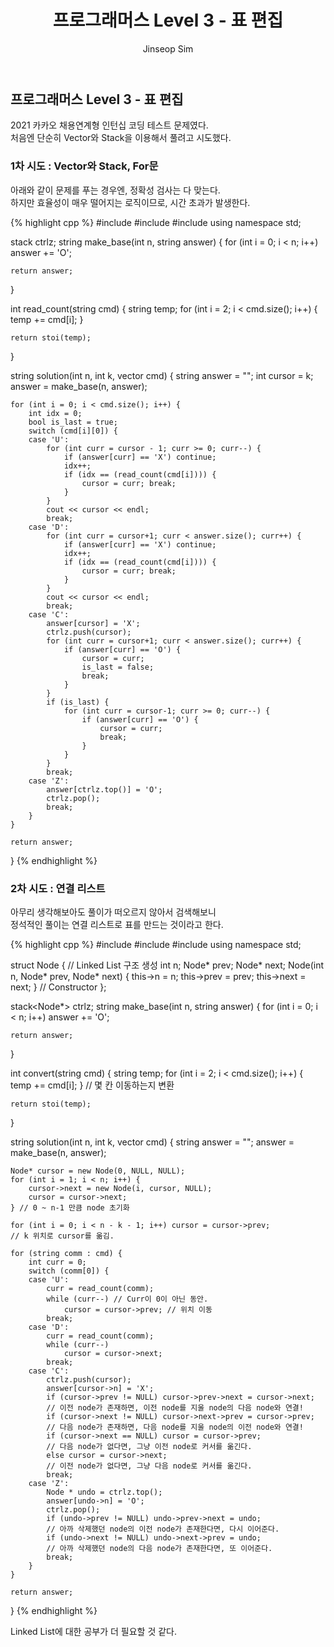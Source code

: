 ﻿---
layout: post
title: "프로그래머스 Level 3 - 표 편집"
categories: Programmers
tags: [cpp]
author:
  - Jinseop Sim
---

## 프로그래머스 Level 3 - 표 편집

2021 카카오 채용연계형 인턴십 코딩 테스트 문제였다.  
처음엔 단순히 Vector와 Stack을 이용해서 풀려고 시도했다.  

### 1차 시도 : Vector와 Stack, For문

아래와 같이 문제를 푸는 경우엔, 정확성 검사는 다 맞는다.  
하지만 효율성이 매우 떨어지는 로직이므로, 시간 초과가 발생한다.  

{% highlight cpp %}
#include <vector>
#include <stack>
#include <string>
using namespace std;

stack<int> ctrlz;
string make_base(int n, string answer) {
    for (int i = 0; i < n; i++)
        answer += 'O';

    return answer;
}

int read_count(string cmd) {
    string temp;
    for (int i = 2; i < cmd.size(); i++) {
        temp += cmd[i];
    }

    return stoi(temp);
}

string solution(int n, int k, vector<string> cmd) {
    string answer = "";
    int cursor = k;
    answer = make_base(n, answer);

    for (int i = 0; i < cmd.size(); i++) {
        int idx = 0;
        bool is_last = true;
        switch (cmd[i][0]) {
        case 'U':
            for (int curr = cursor - 1; curr >= 0; curr--) {
                if (answer[curr] == 'X') continue;
                idx++;
                if (idx == (read_count(cmd[i]))) {
                    cursor = curr; break;
                }
            }
            cout << cursor << endl;
            break;
        case 'D':
            for (int curr = cursor+1; curr < answer.size(); curr++) {
                if (answer[curr] == 'X') continue;
                idx++;
                if (idx == (read_count(cmd[i]))) {
                    cursor = curr; break;
                }
            }
            cout << cursor << endl;
            break;
        case 'C':
            answer[cursor] = 'X';
            ctrlz.push(cursor);
            for (int curr = cursor+1; curr < answer.size(); curr++) {
                if (answer[curr] == 'O') {
                    cursor = curr;
                    is_last = false;
                    break;
                }
            }
            if (is_last) {
                for (int curr = cursor-1; curr >= 0; curr--) {
                    if (answer[curr] == 'O') {
                        cursor = curr;
                        break;
                    }
                }
            }
            break;
        case 'Z':
            answer[ctrlz.top()] = 'O';
            ctrlz.pop();
            break;
        }
    }

    return answer;
}
{% endhighlight %}

### 2차 시도 : 연결 리스트

아무리 생각해보아도 풀이가 떠오르지 않아서 검색해보니  
정석적인 풀이는 연결 리스트로 표를 만드는 것이라고 한다.  

{% highlight cpp %}
#include <vector>
#include <stack>
#include <string>
using namespace std;

struct Node { // Linked List 구조 생성
    int n;
    Node* prev;
    Node* next;
    Node(int n, Node* prev, Node* next) {
        this->n = n;
        this->prev = prev;
        this->next = next;
    } // Constructor
};

stack<Node*> ctrlz;
string make_base(int n, string answer) {
    for (int i = 0; i < n; i++)
        answer += 'O';

    return answer;
}

int convert(string cmd) {
    string temp;
    for (int i = 2; i < cmd.size(); i++) {
        temp += cmd[i];
    } // 몇 칸 이동하는지 변환

    return stoi(temp);
}

string solution(int n, int k, vector<string> cmd) {
    string answer = "";
    answer = make_base(n, answer);

    Node* cursor = new Node(0, NULL, NULL);
    for (int i = 1; i < n; i++) {
        cursor->next = new Node(i, cursor, NULL);
        cursor = cursor->next;
    } // 0 ~ n-1 만큼 node 초기화

    for (int i = 0; i < n - k - 1; i++) cursor = cursor->prev;
    // k 위치로 cursor를 옮김.

    for (string comm : cmd) {
        int curr = 0;
        switch (comm[0]) {
        case 'U':
            curr = read_count(comm);
            while (curr--) // Curr이 0이 아닌 동안.
                cursor = cursor->prev; // 위치 이동
            break;
        case 'D':
            curr = read_count(comm);
            while (curr--)
                cursor = cursor->next;
            break;
        case 'C':
            ctrlz.push(cursor);
            answer[cursor->n] = 'X';
            if (cursor->prev != NULL) cursor->prev->next = cursor->next;
            // 이전 node가 존재하면, 이전 node를 지울 node의 다음 node와 연결!
            if (cursor->next != NULL) cursor->next->prev = cursor->prev;
            // 다음 node가 존재하면, 다음 node를 지울 node의 이전 node와 연결!
            if (cursor->next == NULL) cursor = cursor->prev;
            // 다음 node가 없다면, 그냥 이전 node로 커서를 옮긴다.
            else cursor = cursor->next;
            // 이전 node가 없다면, 그냥 다음 node로 커서를 옮긴다.
            break;
        case 'Z':
            Node * undo = ctrlz.top();
            answer[undo->n] = 'O';
            ctrlz.pop();
            if (undo->prev != NULL) undo->prev->next = undo;
            // 아까 삭제했던 node의 이전 node가 존재한다면, 다시 이어준다.
            if (undo->next != NULL) undo->next->prev = undo;
            // 아까 삭제했던 node의 다음 node가 존재한다면, 또 이어준다.
            break;
        }
    }

    return answer;
}
{% endhighlight %}

Linked List에 대한 공부가 더 필요할 것 같다.  